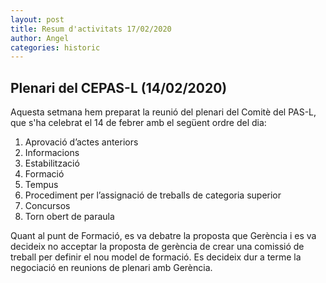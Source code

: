 ```yaml
---
layout: post
title: Resum d'activitats 17/02/2020
author: Angel
categories: historic
---
```


## Plenari del CEPAS-L (14/02/2020)

Aquesta setmana hem preparat la reunió del plenari del
Comitè del PAS-L, que s'ha celebrat el 14 de febrer amb
el següent ordre del dia:

1. Aprovació d’actes anteriors
1. Informacions
1. Estabilització
1. Formació
1. Tempus
1. Procediment per l’assignació de treballs de categoria superior
1. Concursos
1. Torn obert de paraula

Quant al punt de Formació, es va debatre la proposta
que Gerència i es va decideix no acceptar la proposta de gerència
de crear una comissió de treball per definir el nou model de formació.
Es decideix dur a terme la negociació en reunions de plenari amb Gerència.
